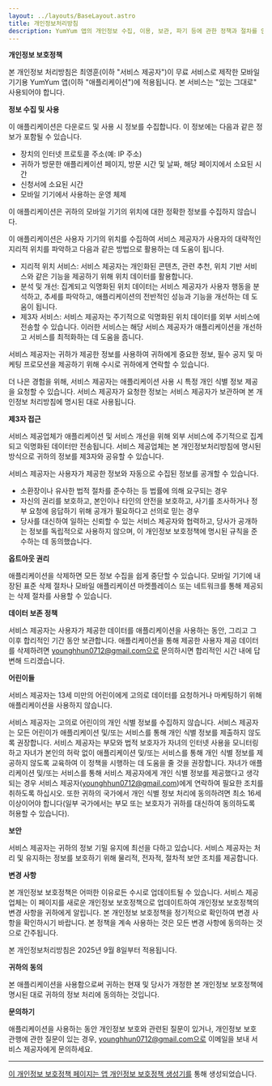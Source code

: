 ```yaml
---
layout: ../layouts/BaseLayout.astro
title: 개인정보처리방침
description: YumYum 앱의 개인정보 수집, 이용, 보관, 파기 등에 관한 정책과 절차를 안내합니다.
---
```


**<font dir="auto" style="vertical-align: inherit;"><font dir="auto" style="vertical-align: inherit;">개인정보 보호정책</font></font>**

<font dir="auto" style="vertical-align: inherit;"><font dir="auto" style="vertical-align: inherit;">본 개인정보 처리방침은 최영훈(이하 "서비스 제공자")이 무료 서비스로 제작한 모바일 기기용 YumYum 앱(이하 "애플리케이션")에 적용됩니다. 본 서비스는 "있는 그대로" 사용되어야 합니다.</font></font>

**<font dir="auto" style="vertical-align: inherit;"><font dir="auto" style="vertical-align: inherit;">정보 수집 및 사용</font></font>**

<font dir="auto" style="vertical-align: inherit;"><font dir="auto" style="vertical-align: inherit;">이 애플리케이션은 다운로드 및 사용 시 정보를 수집합니다. 이 정보에는 다음과 같은 정보가 포함될 수 있습니다.</font></font>

- <font dir="auto" style="vertical-align: inherit;"><font dir="auto" style="vertical-align: inherit;">장치의 인터넷 프로토콜 주소(예: IP 주소)</font></font>
- <font dir="auto" style="vertical-align: inherit;"><font dir="auto" style="vertical-align: inherit;">귀하가 방문한 애플리케이션 페이지, 방문 시간 및 날짜, 해당 페이지에서 소요된 시간</font></font>
- <font dir="auto" style="vertical-align: inherit;"><font dir="auto" style="vertical-align: inherit;">신청서에 소요된 시간</font></font>
- <font dir="auto" style="vertical-align: inherit;"><font dir="auto" style="vertical-align: inherit;">모바일 기기에서 사용하는 운영 체제</font></font>

<font dir="auto" style="vertical-align: inherit;"><font dir="auto" style="vertical-align: inherit;">이 애플리케이션은 귀하의 모바일 기기의 위치에 대한 정확한 정보를 수집하지 않습니다.</font></font>

<font dir="auto" style="vertical-align: inherit;"><font dir="auto" style="vertical-align: inherit;">이 애플리케이션은 사용자 기기의 위치를 ​​수집하여 서비스 제공자가 사용자의 대략적인 지리적 위치를 파악하고 다음과 같은 방법으로 활용하는 데 도움이 됩니다.</font></font>

- <font dir="auto" style="vertical-align: inherit;"><font dir="auto" style="vertical-align: inherit;">지리적 위치 서비스: 서비스 제공자는 개인화된 콘텐츠, 관련 추천, 위치 기반 서비스와 같은 기능을 제공하기 위해 위치 데이터를 활용합니다.</font></font>
- <font dir="auto" style="vertical-align: inherit;"><font dir="auto" style="vertical-align: inherit;">분석 및 개선: 집계되고 익명화된 위치 데이터는 서비스 제공자가 사용자 행동을 분석하고, 추세를 파악하고, 애플리케이션의 전반적인 성능과 기능을 개선하는 데 도움이 됩니다.</font></font>
- <font dir="auto" style="vertical-align: inherit;"><font dir="auto" style="vertical-align: inherit;">제3자 서비스: 서비스 제공자는 주기적으로 익명화된 위치 데이터를 외부 서비스에 전송할 수 있습니다. 이러한 서비스는 해당 서비스 제공자가 애플리케이션을 개선하고 서비스를 최적화하는 데 도움을 줍니다.</font></font>

<font dir="auto" style="vertical-align: inherit;"><font dir="auto" style="vertical-align: inherit;">서비스 제공자는 귀하가 제공한 정보를 사용하여 귀하에게 중요한 정보, 필수 공지 및 마케팅 프로모션을 제공하기 위해 수시로 귀하에게 연락할 수 있습니다.</font></font>

<font dir="auto" style="vertical-align: inherit;"><font dir="auto" style="vertical-align: inherit;">더 나은 경험을 위해, 서비스 제공자는 애플리케이션 사용 시 특정 개인 식별 정보 제공을 요청할 수 있습니다. 서비스 제공자가 요청한 정보는 서비스 제공자가 보관하며 본 개인정보 처리방침에 명시된 대로 사용됩니다.</font></font>

**<font dir="auto" style="vertical-align: inherit;"><font dir="auto" style="vertical-align: inherit;">제3자 접근</font></font>**

<font dir="auto" style="vertical-align: inherit;"><font dir="auto" style="vertical-align: inherit;">서비스 제공업체가 애플리케이션 및 서비스 개선을 위해 외부 서비스에 주기적으로 집계되고 익명화된 데이터만 전송됩니다. 서비스 제공업체는 본 개인정보처리방침에 명시된 방식으로 귀하의 정보를 제3자와 공유할 수 있습니다.</font></font>

<font dir="auto" style="vertical-align: inherit;"><font dir="auto" style="vertical-align: inherit;">서비스 제공자는 사용자가 제공한 정보와 자동으로 수집된 정보를 공개할 수 있습니다.</font></font>

- <font dir="auto" style="vertical-align: inherit;"><font dir="auto" style="vertical-align: inherit;">소환장이나 유사한 법적 절차를 준수하는 등 법률에 의해 요구되는 경우</font></font>
- <font dir="auto" style="vertical-align: inherit;"><font dir="auto" style="vertical-align: inherit;">자신의 권리를 보호하고, 본인이나 타인의 안전을 보호하고, 사기를 조사하거나 정부 요청에 응답하기 위해 공개가 필요하다고 선의로 믿는 경우</font></font>
- <font dir="auto" style="vertical-align: inherit;"><font dir="auto" style="vertical-align: inherit;">당사를 대신하여 일하는 신뢰할 수 있는 서비스 제공자와 협력하고, 당사가 공개하는 정보를 독립적으로 사용하지 않으며, 이 개인정보 보호정책에 명시된 규칙을 준수하는 데 동의했습니다.</font></font>

**<font dir="auto" style="vertical-align: inherit;"><font dir="auto" style="vertical-align: inherit;">옵트아웃 권리</font></font>**

<font dir="auto" style="vertical-align: inherit;"><font dir="auto" style="vertical-align: inherit;">애플리케이션을 삭제하면 모든 정보 수집을 쉽게 중단할 수 있습니다. 모바일 기기에 내장된 표준 삭제 절차나 모바일 애플리케이션 마켓플레이스 또는 네트워크를 통해 제공되는 삭제 절차를 사용할 수 있습니다.</font></font>

**<font dir="auto" style="vertical-align: inherit;"><font dir="auto" style="vertical-align: inherit;">데이터 보존 정책</font></font>**

<font dir="auto" style="vertical-align: inherit;"><font dir="auto" style="vertical-align: inherit;">서비스 제공자는 사용자가 제공한 데이터를 애플리케이션을 사용하는 동안, 그리고 그 이후 합리적인 기간 동안 보관합니다. 애플리케이션을 통해 제공한 사용자 제공 데이터를 삭제하려면 younghhun0712@gmail.com으로 문의하시면 합리적인 시간 내에 답변해 드리겠습니다.</font></font>

**<font dir="auto" style="vertical-align: inherit;"><font dir="auto" style="vertical-align: inherit;">어린이들</font></font>**

<font dir="auto" style="vertical-align: inherit;"><font dir="auto" style="vertical-align: inherit;">서비스 제공자는 13세 미만의 어린이에게 고의로 데이터를 요청하거나 마케팅하기 위해 애플리케이션을 사용하지 않습니다.</font></font>

<font dir="auto" style="vertical-align: inherit;"><font dir="auto" style="vertical-align: inherit;">서비스 제공자는 고의로 어린이의 개인 식별 정보를 수집하지 않습니다. 서비스 제공자는 모든 어린이가 애플리케이션 및/또는 서비스를 통해 개인 식별 정보를 제출하지 않도록 권장합니다. 서비스 제공자는 부모와 법적 보호자가 자녀의 인터넷 사용을 모니터링하고 자녀가 본인의 허락 없이 애플리케이션 및/또는 서비스를 통해 개인 식별 정보를 제공하지 않도록 교육하여 이 정책을 시행하는 데 도움을 줄 것을 권장합니다. 자녀가 애플리케이션 및/또는 서비스를 통해 서비스 제공자에게 개인 식별 정보를 제공했다고 생각되는 경우 서비스 제공자(younghhun0712@gmail.com)에게 연락하여 필요한 조치를 취하도록 하십시오. 또한 귀하의 국가에서 개인 식별 정보 처리에 동의하려면 최소 16세 이상이어야 합니다(일부 국가에서는 부모 또는 보호자가 귀하를 대신하여 동의하도록 허용할 수 있습니다).</font></font>

**<font dir="auto" style="vertical-align: inherit;"><font dir="auto" style="vertical-align: inherit;">보안</font></font>**

<font dir="auto" style="vertical-align: inherit;"><font dir="auto" style="vertical-align: inherit;">서비스 제공자는 귀하의 정보 기밀 유지에 최선을 다하고 있습니다. 서비스 제공자는 처리 및 유지하는 정보를 보호하기 위해 물리적, 전자적, 절차적 보안 조치를 제공합니다.</font></font>

**<font dir="auto" style="vertical-align: inherit;"><font dir="auto" style="vertical-align: inherit;">변경 사항</font></font>**

<font dir="auto" style="vertical-align: inherit;"><font dir="auto" style="vertical-align: inherit;">본 개인정보 보호정책은 어떠한 이유로든 수시로 업데이트될 수 있습니다. 서비스 제공업체는 이 페이지를 새로운 개인정보 보호정책으로 업데이트하여 개인정보 보호정책의 변경 사항을 귀하에게 알립니다. 본 개인정보 보호정책을 정기적으로 확인하여 변경 사항을 확인하시기 바랍니다. 본 정책을 계속 사용하는 것은 모든 변경 사항에 동의하는 것으로 간주됩니다.</font></font>

<font dir="auto" style="vertical-align: inherit;"><font dir="auto" style="vertical-align: inherit;">본 개인정보처리방침은 2025년 9월 8일부터 적용됩니다.</font></font>

**<font dir="auto" style="vertical-align: inherit;"><font dir="auto" style="vertical-align: inherit;">귀하의 동의</font></font>**

<font dir="auto" style="vertical-align: inherit;"><font dir="auto" style="vertical-align: inherit;">본 애플리케이션을 사용함으로써 귀하는 현재 및 당사가 개정한 본 개인정보 보호정책에 명시된 대로 귀하의 정보 처리에 동의하는 것입니다.</font></font>

**<font dir="auto" style="vertical-align: inherit;"><font dir="auto" style="vertical-align: inherit;">문의하기</font></font>**

<font dir="auto" style="vertical-align: inherit;"><font dir="auto" style="vertical-align: inherit;">애플리케이션을 사용하는 동안 개인정보 보호와 관련된 질문이 있거나, 개인정보 보호 관행에 관한 질문이 있는 경우, younghhun0712@gmail.com으로 이메일을 보내 서비스 제공자에게 문의하세요.</font></font>

---

<font dir="auto" style="vertical-align: inherit;">[<font dir="auto" style="vertical-align: inherit;">이 개인정보 보호정책 페이지는 앱 개인정보 보호정책 생성기를</font>](https://app-privacy-policy-generator.nisrulz.com/) <font dir="auto" style="vertical-align: inherit;">통해 생성되었습니다.</font></font>[](https://app-privacy-policy-generator.nisrulz.com/)
